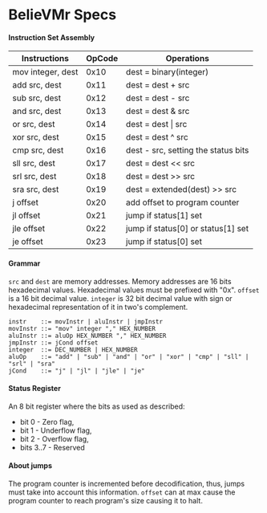 # BelieVMr Specs

#### Instruction Set Assembly

| Instructions      | OpCode | Operations                          |
| ----------------- | ------ | ----------------------------------- |
| mov integer, dest | 0x10   | dest = binary(integer)              |
| add src, dest     | 0x11   | dest = dest + src                   |
| sub src, dest     | 0x12   | dest = dest - src                   |
| and src, dest     | 0x13   | dest = dest & src                   |
| or src, dest      | 0x14   | dest = dest \| src                  |
| xor src, dest     | 0x15   | dest = dest ^ src                   |
| cmp src, dest     | 0x16   | dest - src, setting the status bits |
| sll src, dest     | 0x17   | dest = dest << src                  |
| srl src, dest     | 0x18   | dest = dest >> src                  |
| sra src, dest     | 0x19   | dest = extended(dest) >> src        |
| j offset          | 0x20   | add offset to program counter       |
| jl offset         | 0x21   | jump if status[1] set               |
| jle offset        | 0x22   | jump if status[0] or status[1] set  |
| je offset         | 0x23   | jump if status[0] set               |



#### Grammar

`src` and `dest` are memory addresses. Memory addresses are 16 bits hexadecimal values. Hexadecimal values must be prefixed with "0x". `offset` is a 16 bit decimal value. `integer` is 32 bit decimal value with sign or hexadecimal representation of it in two's complement.

``` 
instr	 ::= movInstr | aluInstr | jmpInstr
movInstr ::= "mov" integer "," HEX_NUMBER
aluInstr ::= aluOp HEX_NUMBER "," HEX_NUMBER
jmpInstr ::= jCond offset
integer  ::= DEC_NUMBER | HEX_NUMBER
aluOp	 ::= "add" | "sub" | "and" | "or" | "xor" | "cmp" | "sll" | "srl" | "sra"
jCond	 ::= "j" | "jl" | "jle" | "je"
```



#### Status Register

An 8 bit register where the bits as used as described:

- bit 0 - Zero flag,
- bit 1 - Underflow flag,
- bit 2 - Overflow flag,
- bits 3..7 - Reserved



#### About jumps

The program counter is incremented before decodification, thus, jumps must take into account this information. `offset` can at max cause the program counter to reach program's size causing it to halt.